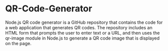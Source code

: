 # QR-Code-Generator
Node.js QR code generator is a GitHub repository that contains the code for a web application that generates QR codes. The repository includes an HTML form that prompts the user to enter text or a URL, and then uses the qr-image module in Node.js to generate a QR code image that is displayed on the page.
